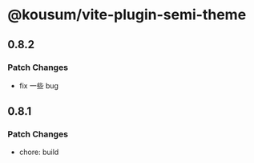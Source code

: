 # @kousum/vite-plugin-semi-theme

## 0.8.2

### Patch Changes

- fix 一些 bug

## 0.8.1

### Patch Changes

- chore: build

